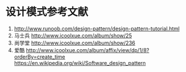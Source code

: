 
# 设计模式参考文献
1. http://www.runoob.com/design-pattern/design-pattern-tutorial.html
2. 马士兵 http://www.icoolxue.com/album/show/25
3. 尚学堂 http://www.icoolxue.com/album/show/236
4. 爱酷 http://www.icoolxue.com/album/affix/view/dp/1/8?orderBy=create_time
https://en.wikipedia.org/wiki/Software_design_pattern





















